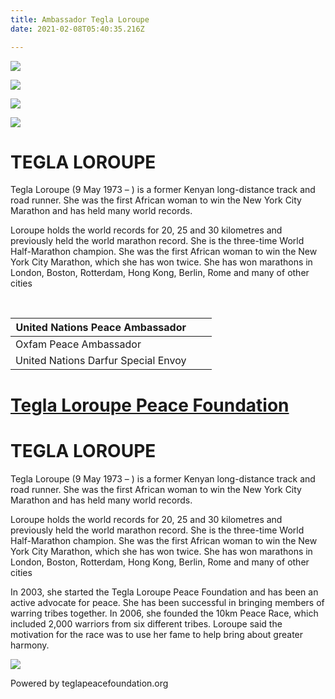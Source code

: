 ```yaml
---
title: Ambassador Tegla Loroupe
date: 2021-02-08T05:40:35.216Z

---
```

![](https://web.archive.org/web/20190823120100im_/https://pbs.twimg.com/profile_images/822347102378397696/_-CY2ccB_400x400.jpg)

![](https://web.archive.org/web/20190823120100im_/https://pbs.twimg.com/media/Dtq8acaXgAE33aK.jpg)

![](https://web.archive.org/web/20190823120100im_/https://pbs.twimg.com/media/Dtq8ab5W4AAmN2M.jpg)

![](https://web.archive.org/web/20190823120100im_/https://pbs.twimg.com/media/Dr5GG76X4AAchrp.jpg)

# **TEGLA LOROUPE**

Tegla Loroupe (9 May 1973 – ) is a former Kenyan long-distance track and road runner. She was the first African woman to win the New York City Marathon and has held many world records.

Loroupe holds the world records for 20, 25 and 30 kilometres and previously held the world marathon record. She is the three-time World Half-Marathon champion. She was the first African woman to win the New York City Marathon, which she has won twice. She has won marathons in London, Boston, Rotterdam, Hong Kong, Berlin, Rome and many of other cities

[](https://archive.org/account/login.php "Sign In") [](http://faq.web.archive.org/ "Get some help using the Wayback Machine") [](https://web.archive.org/web/20181118120802/http://teglapeacefoundation.org/who-is-tegla/#close "Close the toolbar")

[](https://web.archive.org/web/20181118120802/http://web.archive.org/screenshot/http://teglapeacefoundation.org/who-is-tegla/ "screenshot")[](https://web.archive.org/web/20181118120802/http://teglapeacefoundation.org/who-is-tegla/# "Share on Facebook")[](https://web.archive.org/web/20181118120802/http://teglapeacefoundation.org/who-is-tegla/# "Share on Twitter")

| United Nations Peace Ambassador     |     |     |
| ----------------------------------- | --- | --- |
| Oxfam Peace Ambassador              |     |     |
| United Nations Darfur Special Envoy |     |     |

# [Tegla Loroupe Peace Foundation](https://web.archive.org/web/20181118120802/http://teglapeacefoundation.org/)

# **TEGLA LOROUPE**

Tegla Loroupe (9 May 1973 – ) is a former Kenyan long-distance track and road runner. She was the first African woman to win the New York City Marathon and has held many world records.

Loroupe holds the world records for 20, 25 and 30 kilometres and previously held the world marathon record. She is the three-time World Half-Marathon champion. She was the first African woman to win the New York City Marathon, which she has won twice. She has won marathons in London, Boston, Rotterdam, Hong Kong, Berlin, Rome and many of other cities

In 2003, she started the Tegla Loroupe Peace Foundation and has been an active advocate for peace. She has been successful in bringing members of warring tribes together. In 2006, she founded the 10km Peace Race, which included 2,000 warriors from six different tribes. Loroupe said the motivation for the race was to use her fame to help bring about greater harmony.

![](https://web.archive.org/web/20181118120802im_/http://teglapeacefoundation.org/wp-content/uploads/2017/07/fundraising-race-300x199.jpg)

Powered by teglapeacefoundation.org

[](https://web.archive.org/web/20181118120802/https://www.facebook.com/teglapeacefoundation.org/)[](https://web.archive.org/web/20181118120802/https://twitter.com/loroupetegla)[](https://web.archive.org/web/20181118120802/mailto:info@teglaloroupefoundation.org)[](https://web.archive.org/web/20181118120802/http://teglapeacefoundation.org/feed/)

[](<>)
